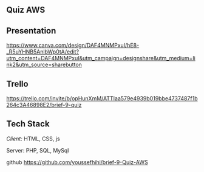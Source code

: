 ## Quiz AWS
## Presentation

https://www.canva.com/design/DAF4MNMPxuI/hE8-_R5uYHNB5AnlbWp0tA/edit?utm_content=DAF4MNMPxuI&utm_campaign=designshare&utm_medium=link2&utm_source=sharebutton
## Trello

https://trello.com/invite/b/opHunXmM/ATTIaa579e4939b019bbe4737487f1b264c3A46898E2/brief-9-quiz

## Tech Stack

_Client:_ HTML, CSS, js

Server: PHP, SQL, MySql

github
https://github.com/youssefhihi/brief-9-Quiz-AWS
